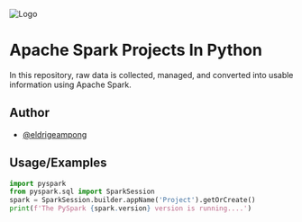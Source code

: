 
![Logo](https://theleftjoin.com/what-is-pyspark-and-why-should-i-use-it/what-is-pyspark-and-why-should-i-use-it.png)


# Apache Spark Projects In Python

In this repository, raw data is collected, managed, and converted into usable information using Apache Spark.


## Author

- [@eldrigeampong](https://www.github.com/eldrigeampong)


## Usage/Examples

```python
import pyspark
from pyspark.sql import SparkSession
spark = SparkSession.builder.appName('Project').getOrCreate()
print(f'The PySpark {spark.version} version is running....')
```

